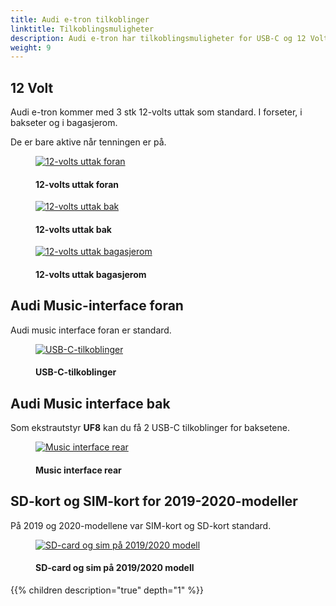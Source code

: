 ```yaml
---
title: Audi e-tron tilkoblinger
linktitle: Tilkoblingsmuligheter
description: Audi e-tron har tilkoblingsmuligheter for USB-C og 12 Volt
weight: 9
---
```

<!-- markdownlint-disable MD033 -->
## 12 Volt

Audi e-tron kommer med 3 stk 12-volts uttak som standard. I forseter, i bakseter og i bagasjerom.

De er bare aktive når tenningen er på.


<figure>
    <a href="https://media.electrichasgoneaudi.net/multimedia/models/e-tron/technology/connections/12voltfront.jpg">
        <img src="https://media.electrichasgoneaudi.net/multimedia/models/e-tron/technology/connections/12voltfronts.jpg"
        alt="12-volts uttak foran" title="12-volts uttak foran">
    </a>
    <figcaption><h4>12-volts uttak foran</h4></figcaption>
</figure>

<figure>
    <a href="https://media.electrichasgoneaudi.net/multimedia/models/e-tron/technology/connections/12voltrear.jpg">
        <img src="https://media.electrichasgoneaudi.net/multimedia/models/e-tron/technology/connections/12voltrears.jpg"
        alt="12-volts uttak bak" title="12-volts uttak bak">
    </a>
    <figcaption><h4>12-volts uttak bak</h4></figcaption>
</figure>

<figure>
    <a href="https://media.electrichasgoneaudi.net/multimedia/models/e-tron/technology/connections/12voltluggage.jpg">
        <img src="https://media.electrichasgoneaudi.net/multimedia/models/e-tron/technology/connections/12voltluggages.jpg"
        alt="12-volts uttak bagasjerom" title="12-volts uttak bagasjerom">
    </a>
    <figcaption><h4>12-volts uttak bagasjerom</h4></figcaption>
</figure>

## Audi Music-interface foran

Audi music interface foran er standard.

<figure>
    <a href="https://media.electrichasgoneaudi.net/multimedia/models/e-tron/technology/connections/frontconnections.jpg">
        <img src="https://media.electrichasgoneaudi.net/multimedia/models/e-tron/technology/connections/frontconnectionss.jpg"
        alt="USB-C-tilkoblinger" title="USB-C-tilkoblinger">
    </a>
    <figcaption><h4>USB-C-tilkoblinger</h4></figcaption>
</figure>

## Audi Music interface bak

Som ekstrautstyr **UF8** kan du få 2 USB-C tilkoblinger for baksetene.

<figure>
    <a href="https://media.electrichasgoneaudi.net/multimedia/models/e-tron/technology/connections/musicinterfacerear.jpg">
        <img src="https://media.electrichasgoneaudi.net/multimedia/models/e-tron/technology/connections/musicinterfacerears.jpg"
        alt="Music interface rear" title="Music interface rear">
    </a>
    <figcaption><h4>Music interface rear</h4></figcaption>
</figure>

## SD-kort og SIM-kort for 2019-2020-modeller

På 2019 og 2020-modellene var SIM-kort og SD-kort standard.

<figure>
    <a href="https://media.electrichasgoneaudi.net/multimedia/models/e-tron/technology/connections/ports1.jpg">
        <img src="https://media.electrichasgoneaudi.net/multimedia/models/e-tron/technology/connections/ports1s.jpg"
        alt="SD-card og sim på 2019/2020 modell" title="SD-card og sim på 2019/2020 modell">
    </a>
    <figcaption><h4>SD-card og sim på 2019/2020 modell</h4></figcaption>
</figure>

{{% children description="true" depth="1" %}}
